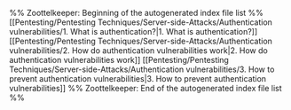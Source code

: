 %% Zoottelkeeper: Beginning of the autogenerated index file list  %%
 [[Pentesting/Pentesting Techniques/Server-side-Attacks/Authentication vulnerabilities/1. What is authentication?|1. What is authentication?]]
 [[Pentesting/Pentesting Techniques/Server-side-Attacks/Authentication vulnerabilities/2. How do authentication vulnerabilities work|2. How do authentication vulnerabilities work]]
 [[Pentesting/Pentesting Techniques/Server-side-Attacks/Authentication vulnerabilities/3. How to prevent authentication vulnerabilities|3. How to prevent authentication vulnerabilities]]
%% Zoottelkeeper: End of the autogenerated index file list  %%
